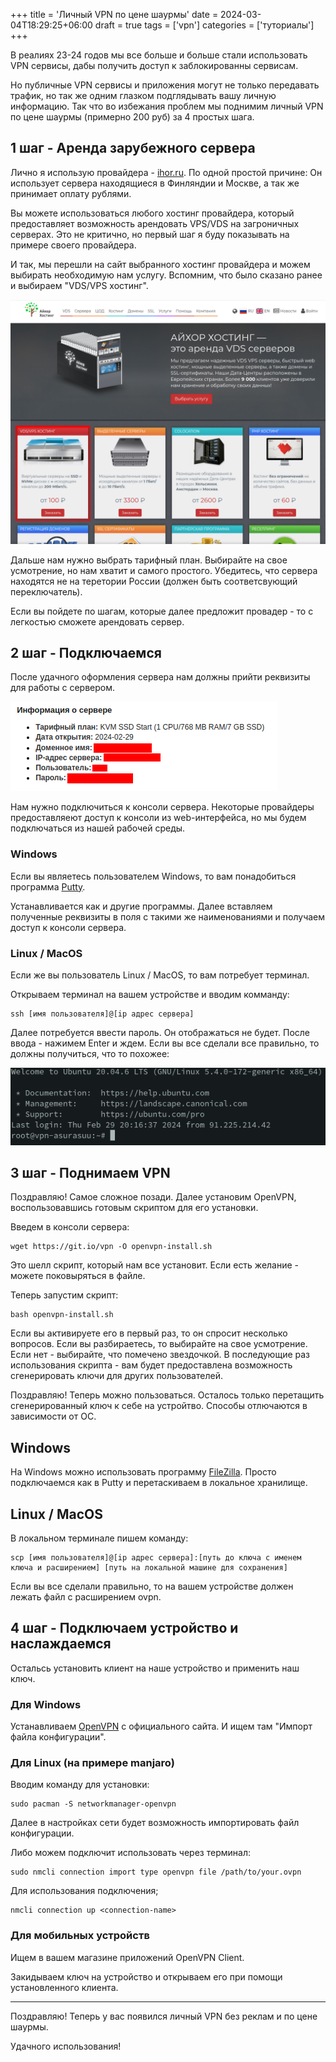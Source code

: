 +++
title = 'Личный VPN по цене шаурмы'
date = 2024-03-04T18:29:25+06:00
draft = true
tags = ['vpn']
categories = ['туториалы']
+++

В реалиях 23-24 годов мы все больше и больше стали использовать VPN сервисы, дабы получить доступ к заблокированны сервисам.

Но публичные VPN сервисы и приложения могут не только передавать трафик, но так же одним глазком подглядывать вашу личную информацию. Так что во избежания проблем мы поднимим личный VPN по цене шаурмы (примерно 200 руб) за 4 простых шага.

## 1 шаг - Аренда зарубежного сервера

Лично я использую провайдера - [ihor.ru](https://www.ihor-hosting.ru/?from=411140). По одной простой причине: Он использует сервера находящиеся в Финляндии и Москве, а так же принимает оплату рублями.

Вы можете использоваться любого хостинг провайдера, который предоставляет возможность арендовать VPS/VDS на загроничных серверах. Это не критично, но первый шаг я буду показывать на примере своего провайдера.

И так, мы перешли на сайт выбранного хостинг провайдера и можем выбирать необходимую нам услугу. Вспомним, что было сказано ранее и выбираем "VDS/VPS хостинг".

![Выбор услуги](ihor-first-step-index.png)

Дальше нам нужно выбрать тарифный план. Выбирайте на свое усмотрение, но нам хватит и самого простого. Убедитесь, что сервера находятся не на теретории России (должен быть соответсвующий переключатель).

Если вы пойдете по шагам, которые далее предложит провадер - то с легкостью сможете арендовать сервер.

## 2 шаг - Подключаемся

После удачного оформления сервера нам должны прийти реквизиты для работы с сервером.

![Реквизиты для подключения](ihor-req.png)

Нам нужно подключиться к консоли сервера. Некоторые провайдеры предоставляеют доступ к консоли из web-интерфейса, но мы будем подключаться из нашей рабочей среды.

### Windows

Если вы являетесь пользователем Windows, то вам понадобиться программа [Putty](https://www.putty.org/).

Устанавливается как и другие программы. Далее вставляем полученные реквизиты в поля с такими же наименованиями и получаем доступ к консоли сервера.

### Linux / MacOS

Если же вы пользователь Linux / MacOS, то вам потребует терминал.

Открываем терминал на вашем устройстве и вводим комманду:

```
ssh [имя пользователя]@[ip адрес сервера]
```
Далее потребуется ввести пароль. Он отображаться не будет. После ввода - нажимем Enter и ждем. Если вы все сделали все правильно, то должны получиться, что то похожее:

![Терминал](term.png)

## 3 шаг - Поднимаем VPN

Поздравляю! Самое сложное позади. Далее установим OpenVPN, воспользовавшись готовым скриптом для его установки.

Введем в консоли сервера:
```
wget https://git.io/vpn -O openvpn-install.sh
```

Это шелл скрипт, который нам все установит. Если есть желание - можете поковыряться в файле.

Теперь запустим скрипт:
```
bash openvpn-install.sh
```

Если вы активируете его в первый раз, то он спросит несколько вопросов. Если вы разбираетесь, то выбирайте на свое усмотрение. Если нет - выбирайте, что помечено звездочкой.
В последующие раз использования скрипта - вам будет предоставлена возможность сгенерировать ключи для других пользователей.

Поздравляю! Теперь можно пользоваться. Осталось только перетащить сгенерированный ключ к себе на устройтво. Способы отлючаются в зависимости от ОС.

## Windows

На Windows можно использовать программу [FileZilla](https://www.filezilla.ru/). Просто подключаемся как в Putty и перетаскиваем в локальное хранилище.

## Linux / MacOS

В локальном терминале пишем команду:

```
scp [имя пользователя]@[ip адрес сервера]:[путь до ключа с именем ключа и расширением] [путь на локальной машине для сохранения]
```

Если вы все сделали правильно, то на вашем устройстве должен лежать файл с расширением ovpn.

## 4 шаг - Подключаем устройство и наслаждаемся

Остальсь установить клиент на наше устройство и применить наш ключ.

### Для Windows

Устанавливаем [OpenVPN](https://openvpn.net/community-downloads/) с официального сайта. И ищем там "Импорт файла конфигурации".

### Для Linux (на примере manjaro)

Вводим команду для установки:
```
sudo pacman -S networkmanager-openvpn
```

Далее в настройках сети будет возможность импортировать файл конфигурации.

Либо можем подключит использовать через терминал:

```
sudo nmcli connection import type openvpn file /path/to/your.ovpn
```

Для использования подключения;

```
nmcli connection up <connection-name>
```

### Для мобильных устройств

Ищем в вашем магазине приложений OpenVPN Client.

Закидываем ключ на устройство и открываем его при помощи установленного клиента.

---

Поздравляю! Теперь у вас появился личный VPN без реклам и по цене шаурмы.

Удачного использования!
